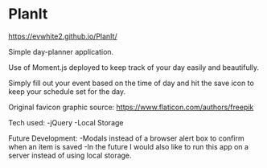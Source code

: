 # PlanIt

https://evwhite2.github.io/PlanIt/ 

Simple day-planner application.

Use of Moment.js deployed to keep track of your day easily and beautifully.

Simply fill out your event based on the time of day and hit the save icon to keep your schedule set for the day.



Original favicon graphic source: https://www.flaticon.com/authors/freepik


Tech used:
-jQuery
-Local Storage

Future Development:
-Modals instead of a browser alert box to confirm when an item is saved
-In the future I would also like to run this app on a server instead of using local storage.
